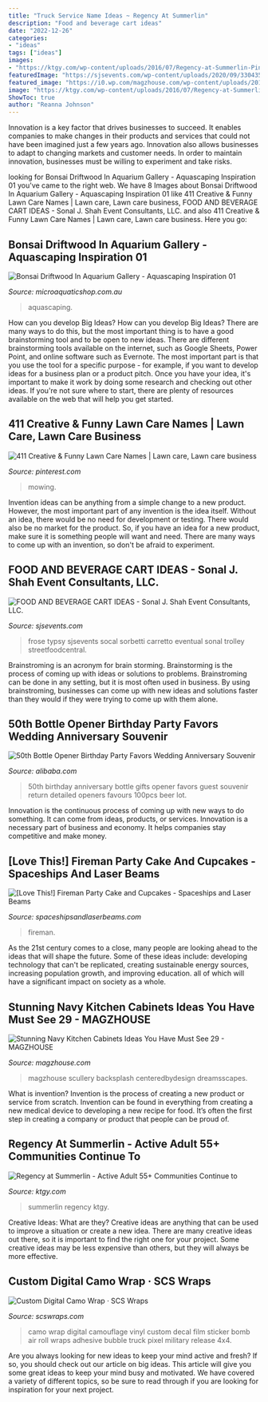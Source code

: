 ```yaml
---
title: "Truck Service Name Ideas ~ Regency At Summerlin"
description: "Food and beverage cart ideas"
date: "2022-12-26"
categories:
- "ideas"
tags: ["ideas"]
images:
- "https://ktgy.com/wp-content/uploads/2016/07/Regency-at-Summerlin-Pinnacle-6.jpg"
featuredImage: "https://sjsevents.com/wp-content/uploads/2020/09/330435280e5d86f07df3f847999223c2.jpg"
featured_image: "https://i0.wp.com/magzhouse.com/wp-content/uploads/2019/09/Stunning-Navy-Kitchen-Cabinets-Ideas-You-Have-Must-See-29.jpg?fit=1024%2C1374&amp;ssl=1"
image: "https://ktgy.com/wp-content/uploads/2016/07/Regency-at-Summerlin-Pinnacle-6.jpg"
ShowToc: true
author: "Reanna Johnson"
---
```



Innovation is a key factor that drives businesses to succeed. It enables companies to make changes in their products and services that could not have been imagined just a few years ago. Innovation also allows businesses to adapt to changing markets and customer needs. In order to maintain innovation, businesses must be willing to experiment and take risks.

	

		
looking for Bonsai Driftwood In Aquarium Gallery - Aquascaping Inspiration 01 you've came to the right web. We have 8 Images about Bonsai Driftwood In Aquarium Gallery - Aquascaping Inspiration 01 like 411 Creative &amp; Funny Lawn Care Names | Lawn care, Lawn care business, FOOD AND BEVERAGE CART IDEAS - Sonal J. Shah Event Consultants, LLC. and also 411 Creative &amp; Funny Lawn Care Names | Lawn care, Lawn care business. Here you go:
		
    
## Bonsai Driftwood In Aquarium Gallery - Aquascaping Inspiration 01

<img loading=lazy src="https://cdn.shopify.com/s/files/1/1020/9995/files/aquascape2_1024x1024.jpg?v=1469695286" onerror="this.onerror=null;this.src='https://tse1.mm.bing.net/th?id=OIP.Z13RkcnT5rYH-bp5aYxj9AHaEb&amp;pid=15.1';" alt="Bonsai Driftwood In Aquarium Gallery - Aquascaping Inspiration 01">

_Source: microaquaticshop.com.au_

>aquascaping. 

	

How can you develop Big Ideas?
How can you develop Big Ideas? There are many ways to do this, but the most important thing is to have a good brainstorming tool and to be open to new ideas. There are different brainstorming tools available on the internet, such as Google Sheets, Power Point, and online software such as Evernote. The most important part is that you use the tool for a specific purpose - for example, if you want to develop ideas for a business plan or a product pitch. Once you have your idea, it's important to make it work by doing some research and checking out other ideas. If you're not sure where to start, there are plenty of resources available on the web that will help you get started.

    
## 411 Creative &amp; Funny Lawn Care Names | Lawn Care, Lawn Care Business

<img loading=lazy src="https://i.pinimg.com/736x/cd/ff/cf/cdffcfa34660cd2e031c5eaabedbbb35.jpg" onerror="this.onerror=null;this.src='https://tse2.mm.bing.net/th?id=OIP.ChrmDSW8_OJJb6aJbrlCswHaKe&amp;pid=15.1';" alt="411 Creative &amp; Funny Lawn Care Names | Lawn care, Lawn care business">

_Source: pinterest.com_

>mowing. 

	

Invention ideas can be anything from a simple change to a new product. However, the most important part of any invention is the idea itself. Without an idea, there would be no need for development or testing. There would also be no market for the product. So, if you have an idea for a new product, make sure it is something people will want and need. There are many ways to come up with an invention, so don't be afraid to experiment.

    
## FOOD AND BEVERAGE CART IDEAS - Sonal J. Shah Event Consultants, LLC.

<img loading=lazy src="https://sjsevents.com/wp-content/uploads/2020/09/330435280e5d86f07df3f847999223c2.jpg" onerror="this.onerror=null;this.src='https://tse2.mm.bing.net/th?id=OIP.Dvge0YeWt9SfeYUl7L8HmQHaJU&amp;pid=15.1';" alt="FOOD AND BEVERAGE CART IDEAS - Sonal J. Shah Event Consultants, LLC.">

_Source: sjsevents.com_

>frose typsy sjsevents socal sorbetti carretto eventual sonal trolley streetfoodcentral. 

	

Brainstroming is an acronym for brain storming. Brainstorming is the process of coming up with ideas or solutions to problems. Brainstroming can be done in any setting, but it is most often used in business. By using brainstroming, businesses can come up with new ideas and solutions faster than they would if they were trying to come up with them alone.

    
## 50th Bottle Opener Birthday Party Favors Wedding Anniversary Souvenir

<img loading=lazy src="https://sc01.alicdn.com/kf/HTB1651EX2jsK1Rjy1Xaq6zispXau/234323427/HTB1651EX2jsK1Rjy1Xaq6zispXau.jpg" onerror="this.onerror=null;this.src='https://tse2.mm.bing.net/th?id=OIP.JnO3qZedXpwbs_wa_javAwHaHa&amp;pid=15.1';" alt="50th Bottle Opener Birthday Party Favors Wedding Anniversary Souvenir">

_Source: alibaba.com_

>50th birthday anniversary bottle gifts opener favors guest souvenir return detailed openers favours 100pcs beer lot. 

	

Innovation is the continuous process of coming up with new ways to do something. It can come from ideas, products, or services. Innovation is a necessary part of business and economy. It helps companies stay competitive and make money.

    
## [Love This!] Fireman Party Cake And Cupcakes - Spaceships And Laser Beams

<img loading=lazy src="https://spaceshipsandlaserbeams.com/wp-content/uploads/2015/09/fireman_fire_truck_birthday_cake.jpg" onerror="this.onerror=null;this.src='https://tse3.mm.bing.net/th?id=OIP.2fGvo174fD_37H9vGd6UdgHaLJ&amp;pid=15.1';" alt="[Love This!] Fireman Party Cake and Cupcakes - Spaceships and Laser Beams">

_Source: spaceshipsandlaserbeams.com_

>fireman. 

	

As the 21st century comes to a close, many people are looking ahead to the ideas that will shape the future. Some of these ideas include: developing technology that can't be replicated, creating sustainable energy sources, increasing population growth, and improving education. all of which will have a significant impact on society as a whole.

    
## Stunning Navy Kitchen Cabinets Ideas You Have Must See 29 - MAGZHOUSE

<img loading=lazy src="https://i0.wp.com/magzhouse.com/wp-content/uploads/2019/09/Stunning-Navy-Kitchen-Cabinets-Ideas-You-Have-Must-See-29.jpg?fit=1024%2C1374&amp;ssl=1" onerror="this.onerror=null;this.src='https://tse3.mm.bing.net/th?id=OIP.ZdPj8ZWRkvld-QgjO2_O-wHaJ8&amp;pid=15.1';" alt="Stunning Navy Kitchen Cabinets Ideas You Have Must See 29 - MAGZHOUSE">

_Source: magzhouse.com_

>magzhouse scullery backsplash centeredbydesign dreamsscapes. 

	

What is invention?
Invention is the process of creating a new product or service from scratch. Invention can be found in everything from creating a new medical device to developing a new recipe for food. It’s often the first step in creating a company or product that people can be proud of.

    
## Regency At Summerlin - Active Adult 55+ Communities Continue To

<img loading=lazy src="https://ktgy.com/wp-content/uploads/2016/07/Regency-at-Summerlin-Pinnacle-6.jpg" onerror="this.onerror=null;this.src='https://tse4.mm.bing.net/th?id=OIP.kYy1IFMcQLPeTREY2_uRJQHaE7&amp;pid=15.1';" alt="Regency at Summerlin - Active Adult 55+ Communities Continue to">

_Source: ktgy.com_

>summerlin regency ktgy. 

	

Creative Ideas: What are they?
Creative ideas are anything that can be used to improve a situation or create a new idea. There are many creative ideas out there, so it is important to find the right one for your project. Some creative ideas may be less expensive than others, but they will always be more effective.

    
## Custom Digital Camo Wrap · SCS Wraps

<img loading=lazy src="http://scswraps.com/wp-content/gallery/digital-camo-truck-wrap/digital-camo-wrap_dakota-4x4_side.jpg" onerror="this.onerror=null;this.src='https://tse2.mm.bing.net/th?id=OIP.vEKenMdjH_cwymMj8V3ENwHaE8&amp;pid=15.1';" alt="Custom Digital Camo Wrap · SCS Wraps">

_Source: scswraps.com_

>camo wrap digital camouflage vinyl custom decal film sticker bomb air roll wraps adhesive bubble truck pixel military release 4x4. 

	

Are you always looking for new ideas to keep your mind active and fresh? If so, you should check out our article on big ideas. This article will give you some great ideas to keep your mind busy and motivated. We have covered a variety of different topics, so be sure to read through if you are looking for inspiration for your next project.

